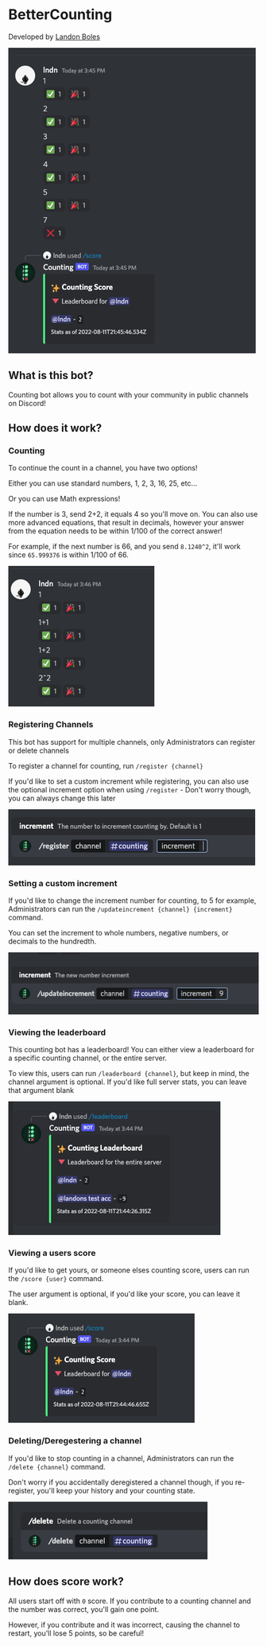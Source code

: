 # BetterCounting
Developed by [Landon Boles](https://github.com/TheLDB)

![overview](./public/overview.png)

## What is this bot?
Counting bot allows you to count with your community in public channels on Discord!

## How does it work?

### Counting
To continue the count in a channel, you have two options!

Either you can use standard numbers, 1, 2, 3, 16, 25, etc...

Or you can use Math expressions!

If the number is 3, send 2+2, it equals 4 so you'll move on. You can also use more advanced equations, that result in decimals, however your answer from the equation needs to be within 1/100 of the correct answer!

For example, if the next number is 66, and you send ``8.1240^2``, it'll work since ``65.999376`` is within 1/100 of 66.

![math](./public/math.png)
### Registering Channels
This bot has support for multiple channels, only Administrators can register or delete channels

To register a channel for counting, run ``/register {channel}``

If you'd like to set a custom increment while registering, you can also use the optional increment option when using ``/register`` - Don't worry though, you can always change this later

![register](./public/register.png)

### Setting a custom increment
If you'd like to change the increment number for counting, to 5 for example, Administrators can run the ``/updateincrement {channel} {increment}`` command. 

You can set the increment to whole numbers, negative numbers, or decimals to the hundredth.

![customincrement](./public/updateincrement.png)
### Viewing the leaderboard
This counting bot has a leaderboard! You can either view a leaderboard for a specific counting channel, or the entire server. 

To view this, users can run ``/leaderboard {channel}``, but keep in mind, the channel argument is optional. If you'd like full server stats, you can leave that argument blank

![leaderboard](./public/leaderboard.png)
### Viewing a users score
If you'd like to get yours, or someone elses counting score, users can run the ``/score {user}`` command.

The user argument is optional, if you'd like your score, you can leave it blank.

![score](./public/score.png)
### Deleting/Deregestering a channel
If you'd like to stop counting in a channel, Administrators can run the ``/delete {channel}`` command. 

Don't worry if you accidentally deregistered a channel though, if you re-register, you'll keep your history and your counting state.

![delete](./public/delete.png)
## How does score work?
All users start off with ``0`` score. 
If you contribute to a counting channel and the number was correct, you'll gain one point. 

However, if you contribute and it was incorrect, causing the channel to restart, you'll lose 5 points, so be careful!